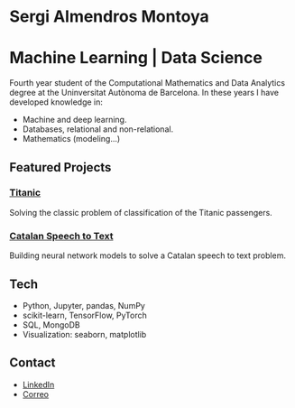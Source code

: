 # Sergi Almendros Montoya

# Machine Learning | Data Science 

Fourth year student of the Computational Mathematics and Data Analytics degree at the Uninversitat Autònoma de Barcelona. In these years I have developed knowledge in:
- Machine and deep learning.
- Databases, relational and non-relational.
- Mathematics (modeling...)
## Featured Projects

### [Titanic](https://github.com/ssaaaam/titanic)
Solving the classic problem of classification of the Titanic passengers.
### [Catalan Speech to Text](https://github.com/ssaaaam/spech2text)
Building neural network models to solve a Catalan speech to text problem.

## Tech

- Python, Jupyter, pandas, NumPy
- scikit-learn, TensorFlow, PyTorch
- SQL, MongoDB
- Visualization: seaborn, matplotlib

## Contact

- [LinkedIn](https://www.linkedin.com/in/sergi-almendros-montoya-779645359/)
- [Correo](sergialmontoya@gmail.com)
